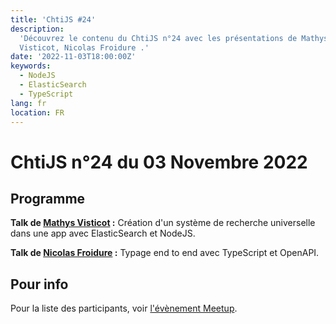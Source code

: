 ```yaml
---
title: 'ChtiJS #24'
description:
  'Découvrez le contenu du ChtiJS n°24 avec les présentations de Mathys
  Visticot, Nicolas Froidure .'
date: '2022-11-03T18:00:00Z'
keywords:
  - NodeJS
  - ElasticSearch
  - TypeScript
lang: fr
location: FR
---
```


# ChtiJS n°24 du 03 Novembre 2022

## Programme

**Talk de [Mathys Visticot](https://github.com/amnezziaa) :** Création d'un
système de recherche universelle dans une app avec ElasticSearch et NodeJS.

**Talk de [Nicolas Froidure](https://insertafter.com/fr/a_propos.html) :**
Typage end to end avec TypeScript et OpenAPI.

## Pour info

Pour la liste des participants, voir
[l'évènement Meetup](https://www.meetup.com/francejs/events/289166029/).
